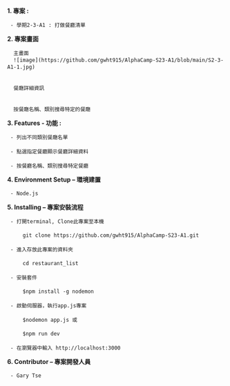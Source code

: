 **1.	專案 :**

     - 學期2-3-A1 : 打做餐廳清單

**2.	專案畫面**

      主畫面
      ![image](https://github.com/gwht915/AlphaCamp-S23-A1/blob/main/S2-3-A1-1.jpg)
 

      餐廰詳細資訊
 

      按餐廰名稱、類別搜尋特定的餐廰
 

**3.	Features - 功能 :** 

     - 列出不同類別餐廰名單
   
     - 點選指定餐廳顯示餐廳詳細資料
   
     - 按餐廳名稱、類別搜尋特定餐廳

**4.	Environment Setup – 環境建置**

     - Node.js

**5.	Installing – 專案安裝流程**

     - 打開terminal, Clone此專案至本機
   
         git clone https://github.com/gwht915/AlphaCamp-S23-A1.git
   
     - 進入存放此專案的資料夾
   
         cd restaurant_list
   
     - 安裝套件
   
         $npm install -g nodemon
   
     - 啟動伺服器，執行app.js專案
   
         $nodemon app.js 或
   
         $npm run dev
   
     - 在瀏覽器中輸入 http://localhost:3000

**6.	Contributor – 專案開發人員**

     - Gary Tse

